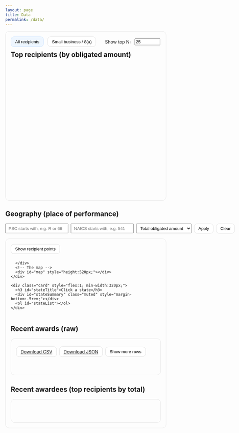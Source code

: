 ```yaml
---
layout: page
title: Data
permalink: /data/
---
```


<style>
  .pill { padding:.45rem .8rem; border-radius:.6rem; border:1px solid #ddd; cursor:pointer; background:#fff; }
  .pill:hover { background:#f6f6f6; }
  .pill.active { background:#eef6ff; border-color:#c6e0ff; }
  .muted { color:#666; }
  .row { display:flex; gap:2rem; flex-wrap:wrap; align-items:flex-start; }
  .card { padding:1rem; border:1px solid #e5e5e5; border-radius:.75rem; }
  table.table { border-collapse: collapse; width: 100%; }
  table.table thead th { background:#1f77b4; color:#fff; text-align:left; padding:.6rem .8rem; position:sticky; top:0; }
  table.table tbody td { padding:.55rem .8rem; border-bottom:1px solid #eee; }
  table.table tbody tr:nth-child(even) { background:#f7fbff; }
</style>

<div class="prose">

  <!-- Top recipients -->
  <div class="card" style="margin-bottom:1rem;">
    <div style="display:flex; align-items:center; gap:.75rem; margin-bottom:.75rem;">
      <button id="tab-all" class="pill active">All recipients</button>
      <button id="tab-sb"  class="pill">Small business / 8(a)</button>
      <label for="topN" style="margin-left:1rem;">Show top N:</label>
      <input id="topN" type="number" value="25" min="1" max="200" style="width:5rem;">
    </div>
    <h2 id="chartTitle" style="margin:0 0 .5rem 0;">Top recipients (by obligated amount)</h2>
    <div id="chart" style="min-height:420px;"></div>
  </div>

  <!-- Geography -->
  <h2>Geography (place of performance)</h2>
  <div style="display:flex; gap:.5rem; align-items:center; margin:.5rem 0 1rem 0;">
    <input id="pscFilter"   placeholder="PSC starts with, e.g. R or 66"    style="padding:.35rem .5rem;">
    <input id="naicsFilter" placeholder="NAICS starts with, e.g. 541"      style="padding:.35rem .5rem;">
    <select id="aggMetric" style="padding:.35rem .5rem;">
      <option value="amount" selected>Total obligated amount</option>
      <option value="count">Award count</option>
    </select>
    <button id="applyFilters" class="pill">Apply</button>
    <button id="clearSelection" class="pill">Clear</button>
    <span id="mapNote" class="muted" style="margin-left:.5rem;"></span>
  </div>

  <div class="row">
    <div class="card" style="flex:2; min-width:420px;">
      <!-- Map controls -->
      <div style="display:flex; gap:.5rem; align-items:center; flex-wrap:wrap; margin-bottom:.75rem;">
        <button id="togglePoints" class="pill">Show recipient points</button>
        <button id="backToUS" class="pill" style="display:none;">← Back to US</button>
        <button id="togglePoints" class="pill" style="display:none; margin-bottom:.75rem;">Hide recipient points</button>

      </div>
      <!-- The map -->
      <div id="map" style="height:520px;"></div>
    </div>

    <div class="card" style="flex:1; min-width:320px;">
      <h3 id="stateTitle">Click a state</h3>
      <div id="stateSummary" class="muted" style="margin-bottom:.5rem;"></div>
      <ol id="stateList"></ol>
    </div>
  </div>

  <!-- Recent awards (raw table) -->
  <h2 style="margin-top:2rem;">Recent awards (raw)</h2>
  <div class="card">
    <div id="summary" class="muted" style="margin:.5rem 0;"></div>
    <div style="display:flex; gap:.5rem; align-items:center; margin-bottom:.5rem;">
      <a class="pill" href="{{ '/data/nih_awards_last_90d.csv'  | relative_url }}">Download CSV</a>
      <a class="pill" href="{{ '/data/nih_awards_last_90d.json' | relative_url }}">Download JSON</a>
      <button id="showMore" class="pill">Show more rows</button>
    </div>
    <div style="overflow:auto;">
      <table id="awardsTable" class="table" style="min-width:1000px;">
        <thead></thead>
        <tbody></tbody>
      </table>
    </div>
  </div>

  <!-- Recent awardees (aggregated) -->
  <h2 style="margin-top:2rem;">Recent awardees (top recipients by total)</h2>
  <div class="card">
    <div id="awardeesSummary" class="muted" style="margin:.5rem 0;"></div>
    <div style="overflow:auto;">
      <table id="awardeesTable" class="table" style="min-width:600px;">
        <thead></thead>
        <tbody></tbody>
      </table>
    </div>
  </div>

  <div id="debug"></div>
</div>

<!-- 1) libraries (must load before your app) -->
<script src="https://cdn.jsdelivr.net/npm/papaparse@5.4.1/papaparse.min.js"></script>
<script src="https://cdn.plot.ly/plotly-2.35.2.min.js"></script>
<!-- topojson for any future state/county outlines (optional but harmless) -->
<script src="https://cdn.jsdelivr.net/npm/topojson-client@3"></script>

<!-- 2) Jekyll baseurl -> JS -->
<script>window.__NIH_BASEURL__ = "{{ site.baseurl }}";</script>

<!-- 3) Exact data URLs (works locally and on Pages) -->
<script>
  window.APP_DATA_URLS = {
    AWARDS: "{{ '/data/nih_awards_last_90d.csv' | relative_url }}",
    TOP_RECIP: "{{ '/data/nih_top_recipients_last_90d.csv' | relative_url }}",
    TOP_RECIP_ENRICH: "{{ '/data/nih_top_recipients_last_90d_enriched.csv' | relative_url }}"
  };
</script>

<!-- 4) your app (after all configs/libs) -->
<script src="{{ '/assets/js/app.js' | relative_url }}"></script>
